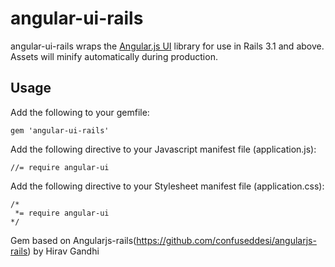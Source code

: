 # angular-ui-rails

angular-ui-rails wraps the [Angular.js UI](http://angular-ui.github.com/) library for use in Rails 3.1 and above. Assets will minify automatically during production.

## Usage

Add the following to your gemfile:

    gem 'angular-ui-rails'

Add the following directive to your Javascript manifest file (application.js):

    //= require angular-ui
    
Add the following directive to your Stylesheet manifest file (application.css):

    /*
     *= require angular-ui
    */

Gem based on Angularjs-rails(https://github.com/confuseddesi/angularjs-rails) by Hirav Gandhi
